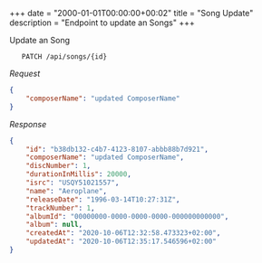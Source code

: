 +++
date = "2000-01-01T00:00:00+00:02"
title = "Song Update"
description = "Endpoint to update an Songs"
+++

Update an Song

```
   PATCH /api/songs/{id}
```

*Request*
```json
{
    "composerName": "updated ComposerName"
}
```

*Response*
```json
{
    "id": "b38db132-c4b7-4123-8107-abbb88b7d921",
    "composerName": "updated ComposerName",
    "discNumber": 1,
    "durationInMillis": 20000,
    "isrc": "USQY51021557",
    "name": "Aeroplane",
    "releaseDate": "1996-03-14T10:27:31Z",
    "trackNumber": 1,
    "albumId": "00000000-0000-0000-0000-000000000000",
    "album": null,
    "createdAt": "2020-10-06T12:32:58.473323+02:00",
    "updatedAt": "2020-10-06T12:35:17.546596+02:00"
}
```